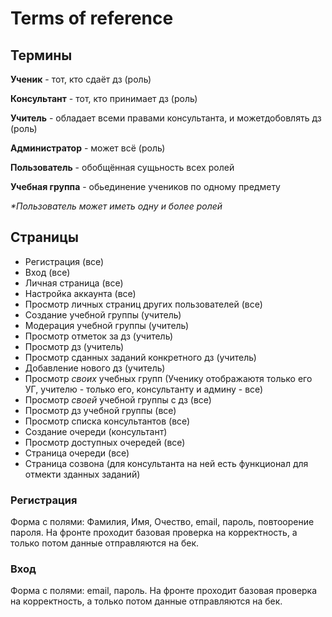 # Terms of reference

## Термины
__Ученик__ - тот, кто сдаёт дз (роль)

__Консультант__ - тот, кто принимает дз (роль)

__Учитель__ - обладает всеми правами консультанта, и можетдобовлять дз (роль)

__Администратор__ - может всё (роль)

__Пользователь__ - обобщённая сущьность всех ролей

__Учебная группа__ - обьединение учеников по одному предмету

_*Пользователь может иметь одну и более ролей_


## Страницы
- Регистрация (все)
- Вход (все)
- Личная страница (все)
- Настройка аккаунта (все)
- Просмотр личных страниц других пользователей (все)
- Создание учебной группы (учитель)
- Модерация учебной группы (учитель)
- Просмотр отметок за дз (учитель)
- Просмотр дз (учитель)
- Просмотр сданных заданий конкретного дз (учитель)
- Добавление нового дз (учитель)
- Просмотр _своих_ учебных групп (Ученику отображаютя только его УГ, учителю - только его, консультанту и админу - все)
- Просмотр _своей_ учебной группы с дз (все)
- Просмотр дз учебной группы (все)
- Просмотр списка консультантов (все)
- Создание очереди (консультант)
- Просмотр доступных очередей (все)
- Страница очереди (все)
- Страница созвона (для консультанта на ней есть функционал для отмекти зданных заданий)

### Регистрация
Форма с полями: Фамилия, Имя, Очество, email, пароль, повтоорение пароля.
На фронте проходит базовая проверка на корректность, а только потом данные отправляются на бек.

### Вход
Форма с полями: email, пароль.
На фронте проходит базовая проверка на корректность, а только потом данные отправляются на бек.


